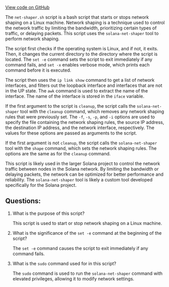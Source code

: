 [View code on GitHub](https://github.com/solana-labs/solana/blob/master/scripts/net-shaper.sh)

The `net-shaper.sh` script is a bash script that starts or stops network shaping on a Linux machine. Network shaping is a technique used to control the network traffic by limiting the bandwidth, prioritizing certain types of traffic, or delaying packets. This script uses the `solana-net-shaper` tool to perform network shaping.

The script first checks if the operating system is Linux, and if not, it exits. Then, it changes the current directory to the directory where the script is located. The `set -e` command sets the script to exit immediately if any command fails, and `set -x` enables verbose mode, which prints each command before it is executed.

The script then uses the `ip link show` command to get a list of network interfaces, and filters out the loopback interface and interfaces that are not in the UP state. The `awk` command is used to extract the name of the interface. The name of the interface is stored in the `iface` variable.

If the first argument to the script is `cleanup`, the script calls the `solana-net-shaper` tool with the `cleanup` command, which removes any network shaping rules that were previously set. The `-f`, `-s`, `-p`, and `-i` options are used to specify the file containing the network shaping rules, the source IP address, the destination IP address, and the network interface, respectively. The values for these options are passed as arguments to the script.

If the first argument is not `cleanup`, the script calls the `solana-net-shaper` tool with the `shape` command, which sets the network shaping rules. The options are the same as for the `cleanup` command.

This script is likely used in the larger Solana project to control the network traffic between nodes in the Solana network. By limiting the bandwidth or delaying packets, the network can be optimized for better performance and reliability. The `solana-net-shaper` tool is likely a custom tool developed specifically for the Solana project.
## Questions: 
 1. What is the purpose of this script?
    
    This script is used to start or stop network shaping on a Linux machine.

2. What is the significance of the `set -e` command at the beginning of the script?
    
    The `set -e` command causes the script to exit immediately if any command fails.

3. What is the `sudo` command used for in this script?
    
    The `sudo` command is used to run the `solana-net-shaper` command with elevated privileges, allowing it to modify network settings.
